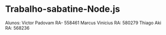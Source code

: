 # Trabalho-sabatine-Node.js

Alunos:
Victor Padovam RA- 558461
Marcus Vinicius RA: 580279
Thiago Aki RA: 568236
